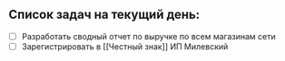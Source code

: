 ## Список задач на текущий день:
- [ ] Разработать сводный отчет по выручке по всем магазинам сети
- [ ] Зарегистрировать в [[Честный знак]] ИП Милевский
